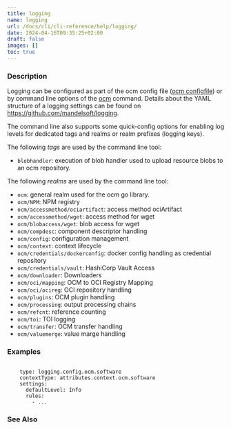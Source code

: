 ```yaml
---
title: logging
name: logging
url: /docs/cli/cli-reference/help/logging/
date: 2024-04-16T09:35:25+02:00
draft: false
images: []
toc: true
---
```

### Description


Logging can be configured as part of the ocm config file ([ocm configfile](/docs/cli/cli-reference/configfile))
or by command line options of the [ocm](/docs/cli/cli-reference) command. Details about
the YAML structure of a logging settings can be found on https://github.com/mandelsoft/logging.

The command line also supports some quick-config options for enabling log levels
for dedicated tags and realms or realm prefixes (logging keys).

The following *tags* are used by the command line tool:
  - <code>blobhandler</code>: execution of blob handler used to upload resource blobs to an ocm repository.



The following *realms* are used by the command line tool:
  - <code>ocm</code>: general realm used for the ocm go library.
  - <code>ocm/NPM</code>: NPM registry
  - <code>ocm/accessmethod/ociartifact</code>: access method ociArtifact
  - <code>ocm/accessmethod/wget</code>: access method for wget
  - <code>ocm/blobaccess/wget</code>: blob access for wget
  - <code>ocm/compdesc</code>: component descriptor handling
  - <code>ocm/config</code>: configuration management
  - <code>ocm/context</code>: context lifecycle
  - <code>ocm/credentials/dockerconfig</code>: docker config handling as credential repository
  - <code>ocm/credentials/vault</code>: HashiCorp Vault Access
  - <code>ocm/downloader</code>: Downloaders
  - <code>ocm/oci/mapping</code>: OCM to OCI Registry Mapping
  - <code>ocm/oci/ocireg</code>: OCI repository handling
  - <code>ocm/plugins</code>: OCM plugin handling
  - <code>ocm/processing</code>: output processing chains
  - <code>ocm/refcnt</code>: reference counting
  - <code>ocm/toi</code>: TOI logging
  - <code>ocm/transfer</code>: OCM transfer handling
  - <code>ocm/valuemerge</code>: value marge handling



### Examples

```

    type: logging.config.ocm.software
    contextType: attributes.context.ocm.software
    settings:
      defaultLevel: Info
      rules:
        - ...

```

### See Also


